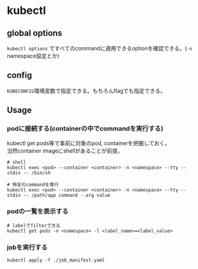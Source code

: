 # kubectl

## global options

`kubectl options` ですべてのcommandに適用できるoptionを確認できる。(`-n` namespace設定とか)

## config

`KUBECONFIG`環境変数で指定できる。もちろんflagでも指定できる。

## Usage

### podに接続する(containerの中でcommandを実行する) 

kubectl get pods等で事前に対象のpod, containerを把握しておく。  
当然container imageにshellがあることが前提。

```
# shell
kubectl exec <pod> --container <container> -n <namespace> --tty --stdin -- /bin/sh

# 特定のcommandを実行
kubectl exec <pod> --container <container> -n <namespace> --tty --stdin -- /path/app command --arg value
```


### podの一覧を表示する

```shell
# labelでfilterできる
kubectl get pods -n <namespace> -l <label_name>=<label_value>
```

### jobを実行する

```shell
kubectl apply -f ./job_manifest.yaml
```
